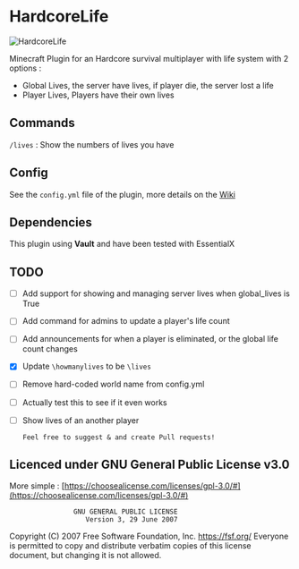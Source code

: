 # HardcoreLife

![HardcoreLife](https://www.spigotmc.org/data/resource_icons/91/91375.jpg?1618568731)

Minecraft Plugin for an Hardcore survival multiplayer with life system
with 2 options :

- Global Lives, the server have lives, if player die, the server lost a life
- Player Lives, Players have their own lives

## Commands

`/lives` : Show the numbers of lives you have

## Config

See the `config.yml` file of the plugin, more details on the [Wiki](https://github.com/Chryscorelab/HardcoreLife/wiki/Config-files) 

## Dependencies

This plugin using **Vault** and have been tested with EssentialX

## TODO

- [ ] Add support for showing and managing server lives when global_lives is True
- [ ] Add command for admins to update a player's life count
- [ ] Add announcements for when a player is eliminated, or the global life count changes
- [x] Update `\howmanylives` to be `\lives`
- [ ] Remove hard-coded world name from config.yml
- [ ] Actually test this to see if it even works
- [ ] Show lives of an another player

      Feel free to suggest & and create Pull requests!

## Licenced under GNU General Public License v3.0

More simple : [https://choosealicense.com/licenses/gpl-3.0/#](https://choosealicense.com/licenses/gpl-3.0/#)

                    GNU GENERAL PUBLIC LICENSE
                       Version 3, 29 June 2007

Copyright (C) 2007 Free Software Foundation, Inc. <https://fsf.org/>
Everyone is permitted to copy and distribute verbatim copies
of this license document, but changing it is not allowed.
